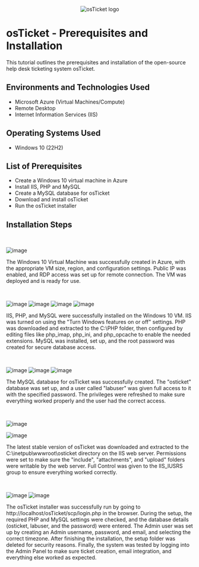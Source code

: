<p align="center">
<img src="https://i.imgur.com/Clzj7Xs.png" alt="osTicket logo"/>
</p>

<h1>osTicket - Prerequisites and Installation</h1>
This tutorial outlines the prerequisites and installation of the open-source help desk ticketing system osTicket.<br />


<h2>Environments and Technologies Used</h2>

- Microsoft Azure (Virtual Machines/Compute)
- Remote Desktop
- Internet Information Services (IIS)
  
<h2>Operating Systems Used </h2>

- Windows 10</b> (22H2)

<h2>List of Prerequisites</h2>

- Create a Windows 10 virtual machine in Azure
- Install IIS, PHP and MySQL
- Create a MySQL database for osTicket
- Download and install osTicket
- Run the osTicket installer

<h2>Installation Steps</h2>
</p>
<p>

</p>
<br />

![image](https://github.com/user-attachments/assets/5235455c-130b-43d3-9615-51a1cae68b2a)


</p>
<p>
The Windows 10 Virtual Machine was successfully created in Azure, with the appropriate VM size, region, and configuration settings. Public IP was enabled, and RDP access was set up for remote connection. The VM was deployed and is ready for use.  
</p>
<br />

![image](https://github.com/user-attachments/assets/f7ed5859-f8d2-491b-b333-d71bd9d1fc87)
![image](https://github.com/user-attachments/assets/ca704747-6847-4f3a-9b08-d1d0ba66dbf0)
![image](https://github.com/user-attachments/assets/5a225435-901c-4f26-a22f-c4b4836c13de)
![image](https://github.com/user-attachments/assets/c31473b0-cc6d-42aa-8ab0-988d1b42dba6)

</p>
<p>
  
IIS, PHP, and MySQL were successfully installed on the Windows 10 VM. IIS was turned on using the "Turn Windows features on or off" settings. PHP was downloaded and extracted to the C:\PHP folder, then configured by editing files like php_imap, php_ini, and php_opcache to enable the needed extensions. MySQL was installed, set up, and the root password was created for secure database access.

</p>
<br />

![image](https://github.com/user-attachments/assets/cbb716c1-0d07-450f-ab93-de974437beba)
![image](https://github.com/user-attachments/assets/b1a74234-381a-493c-bdee-f3782a0c6ec6)
![image](https://github.com/user-attachments/assets/0c72235c-6009-41c3-8479-4dccf41cbfd8)

</p>
<p>
  
The MySQL database for osTicket was successfully created. The "osticket" database was set up, and a user called "labuser" was given full access to it with the specified password. The privileges were refreshed to make sure everything worked properly and the user had the correct access.

</p>
<br />

![image](https://github.com/user-attachments/assets/896e6336-40f7-477d-a4bb-797264a881b6)

![image](https://github.com/user-attachments/assets/65504b4f-3ded-4954-bc27-01ce1a2415fd)

</p>
<p>

The latest stable version of osTicket was downloaded and extracted to the C:\inetpub\wwwroot\osticket directory on the IIS web server. Permissions were set to make sure the "include", "attachments", and "upload" folders were writable by the web server. Full Control was given to the IIS_IUSRS group to ensure everything worked correctly.

</p>
<br />

![image](https://github.com/user-attachments/assets/8d5f5e23-e28f-48f3-920c-5fa0dd52641b)
![image](https://github.com/user-attachments/assets/c44619b9-dd44-45f2-9bf2-b5f8d0bbf188)



</p>
<p>
  
The osTicket installer was successfully run by going to http://localhost/osTicket/scp/login.php in the browser. During the setup, the required PHP and MySQL settings were checked, and the database details (osticket, labuser, and the password) were entered. The Admin user was set up by creating an Admin username, password, and email, and selecting the correct timezone. After finishing the installation, the setup folder was deleted for security reasons. Finally, the system was tested by logging into the Admin Panel to make sure ticket creation, email integration, and everything else worked as expected.
  
</p>
<br />



